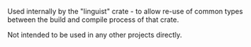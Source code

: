Used internally by the "linguist" crate - to allow re-use of common types between the build and compile process of that crate.

Not intended to be used in any other projects directly.